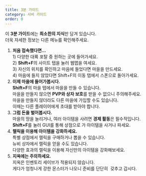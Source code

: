 ```yaml
---
title: 3분 가이드
category: 서버 가이드
order: 0
---
```


이 **3분 가이드**에는 **최소한의 지식**만 담겨 있습니다.<br>더욱 자세한 정보는 다른 메뉴를 확인해주세요.

1. **처음 접속했다면…**<br>1) 다양한 대륙 포탈 중 원하는 곳에 들어가세요.<br>2) **Shift+F**의 사이트 탭을 눌러 웹맵을 여세요.<br>3) 자신의 위치를 확인하고 마음에 들었다면 마을을 만드세요.<br>4) 마음에 들지 않았다면 Shift+F의 이동 탭에서 스폰으로 돌아가세요.
2. **이제 마을에 들어가봅시다.**<br>**Shift+F**의 마을 탭에서 마을을 만들 수 있습니다.<br>마을을 만들지 않으면 **PVP와 상자 보호**를 받을 수 없으니 주의해주세요.<br>마을을 만들지 않더라도 다른 마을에 가입할 수도 있습니다.<br>이때는 다른 플레이어에게 초대를 받아야 합니다.
3. **그럼 돈을 벌어봅시다.**<br>마을의 땅을 늘리거나, 여러 아이템을 사려면 **경제 활동**은 필수적입니다.<br>**Shift+F**를 눌러 GUI를 통해 상점으로 가 아이템을 사거나 파세요.
4. **렐릭을 이용해 아이템을 강화하세요.**<br>특별 상점에서 렐릭을 구매하거나 뽑을 수 있습니다.<br>뉴비 상자에서 렐릭을 얻을 수도 있습니다.<br>다양한 효과의 렐릭을 이용해 자신만의 아이템을 강화해보세요.
5. **지옥에는 주의하세요.**<br>지옥은 인벤토리 세이브가 적용되지 않습니다.<br>게다가 엄청나게 강한 몬스터가 나오니 준비를 단단히&nbsp; 갖추고 갑시다.